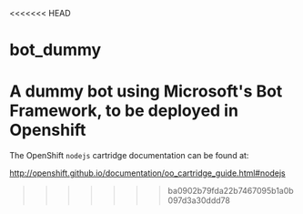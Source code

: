 <<<<<<< HEAD
# bot_dummy
A dummy bot using Microsoft's Bot Framework, to be deployed in Openshift
=======
The OpenShift `nodejs` cartridge documentation can be found at:

http://openshift.github.io/documentation/oo_cartridge_guide.html#nodejs
>>>>>>> ba0902b79fda22b7467095b1a0b097d3a30ddd78
